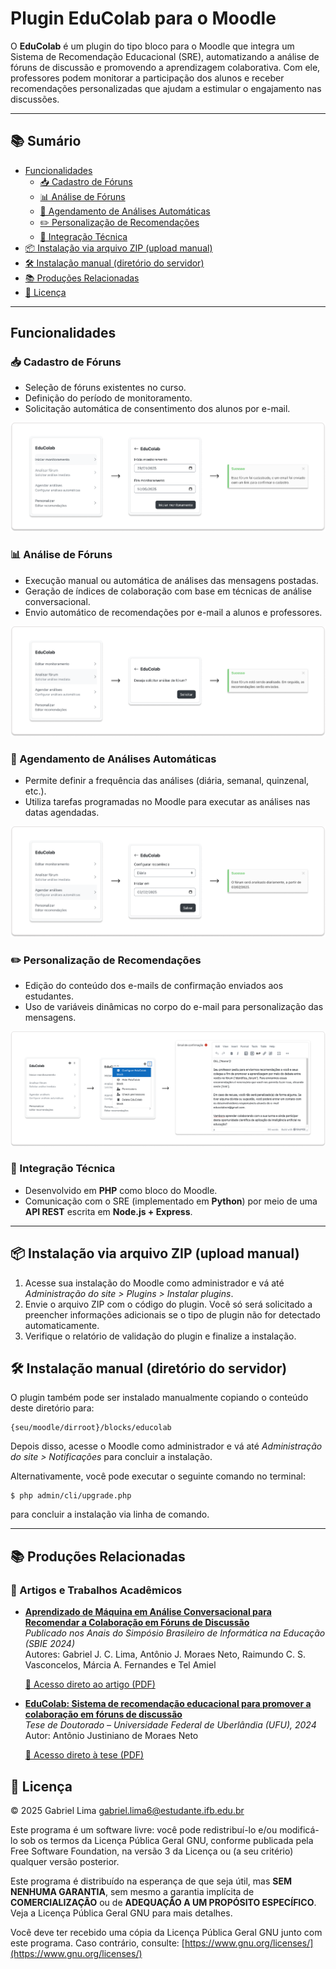 # Plugin EduColab para o Moodle #

O **EduColab** é um plugin do tipo bloco para o Moodle que integra um Sistema de Recomendação Educacional (SRE), automatizando a análise de fóruns de discussão e promovendo a aprendizagem colaborativa. Com ele, professores podem monitorar a participação dos alunos e receber recomendações personalizadas que ajudam a estimular o engajamento nas discussões.

---

## 📚 Sumário

- [Funcionalidades](#funcionalidades)
  - [📥 Cadastro de Fóruns](#-cadastro-de-fóruns)
  - [📊 Análise de Fóruns](#-análise-de-fóruns)
  - [🔁 Agendamento de Análises Automáticas](#-agendamento-de-análises-automáticas)
  - [✏️ Personalização de Recomendações](#%EF%B8%8F-personalização-de-recomendações)
  - [🔧 Integração Técnica](#-integração-técnica)
- [📦 Instalação via arquivo ZIP (upload manual)](#-instalação-via-arquivo-zip-upload-manual)
- [🛠️ Instalação manual (diretório do servidor)](#️-instalação-manual-diretório-do-servidor)
- [📚 Produções Relacionadas](#-produções-relacionadas)
- [📄 Licença](#-licença)

---

## Funcionalidades

### 📥 Cadastro de Fóruns
- Seleção de fóruns existentes no curso.
- Definição do período de monitoramento.
- Solicitação automática de consentimento dos alunos por e-mail.

![Tela de cadastro do fórum](./assets/images/plugin_3.png)

### 📊 Análise de Fóruns
- Execução manual ou automática de análises das mensagens postadas.
- Geração de índices de colaboração com base em técnicas de análise conversacional.
- Envio automático de recomendações por e-mail a alunos e professores.

![Tela de análise do fórum](./assets/images/plugin_4.png)

### 🔁 Agendamento de Análises Automáticas
- Permite definir a frequência das análises (diária, semanal, quinzenal, etc.).
- Utiliza tarefas programadas no Moodle para executar as análises nas datas agendadas.

![Tela de agendamento de análises](./assets/images/plugin_5.png)

### ✏️ Personalização de Recomendações
- Edição do conteúdo dos e-mails de confirmação enviados aos estudantes.
- Uso de variáveis dinâmicas no corpo do e-mail para personalização das mensagens.

![Tela de personalização de recomendações](./assets/images/plugin_6.png)

### 🔧 Integração Técnica
- Desenvolvido em **PHP** como bloco do Moodle.
- Comunicação com o SRE (implementado em **Python**) por meio de uma **API REST** escrita em **Node.js + Express**.

---

## 📦 Instalação via arquivo ZIP (upload manual)

1. Acesse sua instalação do Moodle como administrador e vá até _Administração do site > Plugins > Instalar plugins_.
2. Envie o arquivo ZIP com o código do plugin. Você só será solicitado a preencher informações adicionais se o tipo de plugin não for detectado automaticamente.
3. Verifique o relatório de validação do plugin e finalize a instalação.

## 🛠️ Instalação manual (diretório do servidor)

O plugin também pode ser instalado manualmente copiando o conteúdo deste diretório para:

    {seu/moodle/dirroot}/blocks/educolab

Depois disso, acesse o Moodle como administrador e vá até _Administração do site > Notificações_ para concluir a instalação.

Alternativamente, você pode executar o seguinte comando no terminal:

    $ php admin/cli/upgrade.php

para concluir a instalação via linha de comando.

---

## 📚 Produções Relacionadas

### 📄 Artigos e Trabalhos Acadêmicos

- **[Aprendizado de Máquina em Análise Conversacional para Recomendar a Colaboração em Fóruns de Discussão](https://sol.sbc.org.br/index.php/sbie/article/view/31366)**  
  *Publicado nos Anais do Simpósio Brasileiro de Informática na Educação (SBIE 2024)*  
  Autores: Gabriel J. C. Lima, Antônio J. Moraes Neto, Raimundo C. S. Vasconcelos, Márcia A. Fernandes e Tel Amiel
  
  [🔗 Acesso direto ao artigo (PDF)](https://sol.sbc.org.br/index.php/sbie/article/view/31366/31169)

- **[EduColab: Sistema de recomendação educacional para promover a colaboração em fóruns de discussão](https://repositorio.ufu.br/handle/123456789/43669)**<br>
  *Tese de Doutorado – Universidade Federal de Uberlândia (UFU), 2024*  
  Autor: Antônio Justiniano de Moraes Neto

  [🔗 Acesso direto à tese (PDF)](https://repositorio.ufu.br/bitstream/123456789/43669/3/EduColabSistema.pdf)

## 📄 Licença

© 2025 Gabriel Lima <gabriel.lima6@estudante.ifb.edu.br>

Este programa é um software livre: você pode redistribuí-lo e/ou modificá-lo sob os termos da Licença Pública Geral GNU, conforme publicada pela Free Software Foundation, na versão 3 da Licença ou (a seu critério) qualquer versão posterior.

Este programa é distribuído na esperança de que seja útil, mas **SEM NENHUMA GARANTIA**, sem mesmo a garantia implícita de **COMERCIALIZAÇÃO** ou de **ADEQUAÇÃO A UM PROPÓSITO ESPECÍFICO**. Veja a Licença Pública Geral GNU para mais detalhes.

Você deve ter recebido uma cópia da Licença Pública Geral GNU junto com este programa. Caso contrário, consulte: [https://www.gnu.org/licenses/](https://www.gnu.org/licenses/)
